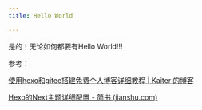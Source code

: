```yaml
---
title: Hello World

---
```


  是的！无论如何都要有Hello World!!!

参考：

[使用hexo和gitee搭建免费个人博客详细教程 | Kaiter 的博客](https://kaiter-plus.gitee.io/2020/03/07/How_To_Freely_Build_Blog/#&gid=1&pid=8)

[Hexo的Next主题详细配置 - 简书 (jianshu.com)](https://www.jianshu.com/p/3a05351a37dc)

<!--more-->
